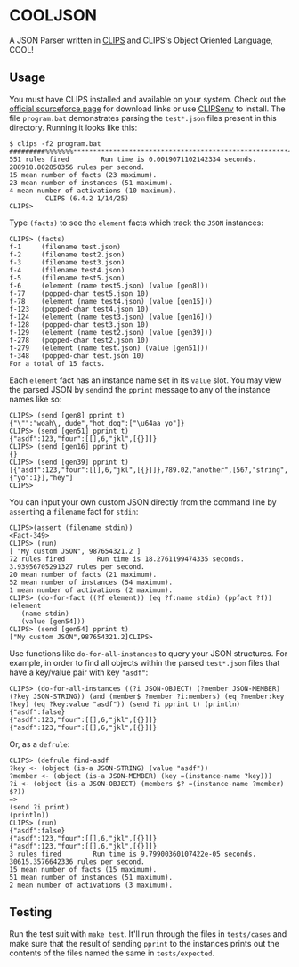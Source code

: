 # COOLJSON

A JSON Parser written in
[CLIPS](https://clipsrules.net/)
and CLIPS's Object Oriented Language, COOL!

## Usage

You must have CLIPS installed and available on your system. Check out the
[official sourceforce page](https://sourceforge.net/projects/clipsrules/)
for download links or use
[CLIPSenv](https://github.com/mrryanjohnston/CLIPSenv)
to install. The file `program.bat` demonstrates parsing the `test*.json`
files present in this directory. Running it looks like this:

```
$ clips -f2 program.bat
#########%%%%%%%******************************************************~~~~~~~~
551 rules fired        Run time is 0.0019071102142334 seconds.
288918.802850356 rules per second.
15 mean number of facts (23 maximum).
23 mean number of instances (51 maximum).
4 mean number of activations (10 maximum).
         CLIPS (6.4.2 1/14/25)
CLIPS> 
```

Type `(facts)` to see the `element` facts which track the `JSON` instances:

```
CLIPS> (facts)
f-1     (filename test.json)
f-2     (filename test2.json)
f-3     (filename test3.json)
f-4     (filename test4.json)
f-5     (filename test5.json)
f-6     (element (name test5.json) (value [gen8]))
f-77    (popped-char test5.json 10)
f-78    (element (name test4.json) (value [gen15]))
f-123   (popped-char test4.json 10)
f-124   (element (name test3.json) (value [gen16]))
f-128   (popped-char test3.json 10)
f-129   (element (name test2.json) (value [gen39]))
f-278   (popped-char test2.json 10)
f-279   (element (name test.json) (value [gen51]))
f-348   (popped-char test.json 10)
For a total of 15 facts.
```

Each `element` fact has an instance name set in its `value` slot.
You may view the parsed JSON by `send`ind the `pprint` message
to any of the instance names like so:

```
CLIPS> (send [gen8] pprint t)
{"\"":"woah\, dude","hot dog":["\u64aa yo"]}
CLIPS> (send [gen51] pprint t)
{"asdf":123,"four":[[],6,"jkl",[{}]]}
CLIPS> (send [gen16] pprint t)
{}
CLIPS> (send [gen39] pprint t)
[{"asdf":123,"four":[[],6,"jkl",[{}]]},789.02,"another",[567,"string",{"yo":1}],"hey"]
CLIPS> 
```

You can input your own custom JSON directly from the command line
by `assert`ing a `filename` fact for `stdin`:

```
CLIPS>(assert (filename stdin))
<Fact-349>
CLIPS> (run)
[ "My custom JSON", 987654321.2 ]
72 rules fired        Run time is 18.2761199474335 seconds.
3.93956705291327 rules per second.
20 mean number of facts (21 maximum).
52 mean number of instances (54 maximum).
1 mean number of activations (2 maximum).
CLIPS> (do-for-fact ((?f element)) (eq ?f:name stdin) (ppfact ?f))
(element 
   (name stdin) 
   (value [gen54]))
CLIPS> (send [gen54] pprint t)
["My custom JSON",987654321.2]CLIPS> 
```

Use functions like `do-for-all-instances` to query your JSON structures.
For example, in order to find all objects within the parsed `test*.json`
files that have a key/value pair with key `"asdf"`:

```
CLIPS> (do-for-all-instances ((?i JSON-OBJECT) (?member JSON-MEMBER) (?key JSON-STRING)) (and (member$ ?member ?i:members) (eq ?member:key ?key) (eq ?key:value "asdf")) (send ?i pprint t) (println)
{"asdf":false}
{"asdf":123,"four":[[],6,"jkl",[{}]]}
{"asdf":123,"four":[[],6,"jkl",[{}]]}
```

Or, as a `defrule`:

```
CLIPS> (defrule find-asdf
?key <- (object (is-a JSON-STRING) (value "asdf"))
?member <- (object (is-a JSON-MEMBER) (key =(instance-name ?key)))
?i <- (object (is-a JSON-OBJECT) (members $? =(instance-name ?member) $?))
=>
(send ?i print)
(println))
CLIPS> (run)
{"asdf":false}
{"asdf":123,"four":[[],6,"jkl",[{}]]}
{"asdf":123,"four":[[],6,"jkl",[{}]]}
3 rules fired        Run time is 9.79900360107422e-05 seconds.
30615.3576642336 rules per second.
15 mean number of facts (15 maximum).
51 mean number of instances (51 maximum).
2 mean number of activations (3 maximum).
```

## Testing

Run the test suit with `make test`. It'll run through the files in `tests/cases`
and make sure that the result of sending `pprint` to the instances
prints out the contents of the files named the same in `tests/expected`.
